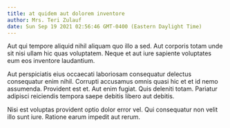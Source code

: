 ```yaml
---
title: at quidem aut dolorem inventore
author: Mrs. Teri Zulauf
date: Sun Sep 19 2021 02:56:46 GMT-0400 (Eastern Daylight Time)
---
```

Aut qui tempore aliquid nihil aliquam quo illo a sed. Aut corporis totam unde sit nisi ullam hic quas voluptatem. Neque et aut iure sapiente voluptates eum eos inventore laudantium.

 Aut perspiciatis eius occaecati laboriosam consequatur delectus consequatur enim nihil. Corrupti accusamus omnis quasi hic et et id nemo assumenda. Provident est et. Aut enim fugiat. Quis deleniti totam. Pariatur adipisci reiciendis tempora saepe debitis libero aut debitis.

 Nisi est voluptas provident optio dolor error vel. Qui consequatur non velit illo sunt iure. Ratione earum impedit aut rerum.